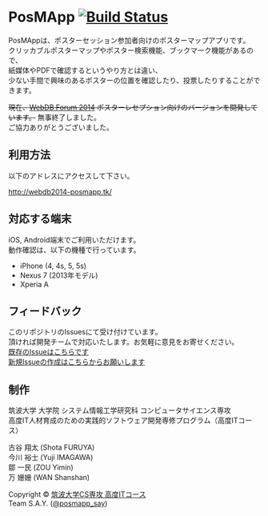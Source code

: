 PosMApp  [![Build Status](https://travis-ci.org/Tsukuba-SAY/PosMApp.svg?branch=develop)](https://travis-ci.org/Tsukuba-SAY/PosMApp/)
=======

PosMAppは、ポスターセッション参加者向けのポスターマップアプリです。  
クリッカブルポスターマップやポスター検索機能、ブックマーク機能があるので、  
紙媒体やPDFで確認するというやり方とは違い、  
少ない手間で興味のあるポスターの位置を確認したり、投票したりすることができます。  

~~現在、[WebDB Forum 2014](http://db-event.jpn.org/webdbf2014/) ポスターレセプション向けのバージョンを開発しています。~~
無事終了しました。  
ご協力ありがとうございました。

## 利用方法

以下のアドレスにアクセスして下さい。

http://webdb2014-posmapp.tk/

## 対応する端末

iOS, Android端末でご利用いただけます。  
動作確認は、以下の機種で行っています。
* iPhone (4, 4s, 5, 5s)
* Nexus 7 (2013年モデル)
* Xperia A

## フィードバック
このリポジトリのIssuesにて受け付けています。  
頂ければ開発チームで対応いたします。お気軽に意見をお寄せください。  
[既存のIssueはこちらです](https://github.com/Tsukuba-SAY/PosMApp/issues)  
[新規Issueの作成はこちらからお願いします](https://github.com/Tsukuba-SAY/PosMApp/issues/new)  

## 制作

筑波大学 大学院 システム情報工学研究科 コンピュータサイエンス専攻  
高度IT人材育成のための実践的ソフトウェア開発専修プログラム（高度ITコース）  

古谷 翔太 (Shota FURUYA)  
今川 裕士 (Yuji IMAGAWA)  
鄒 一民 (ZOU Yimin)  
万 姗姗 (WAN Shanshan)  


Copyright &copy; [筑波大学CS専攻 高度ITコース](http://www.cs.tsukuba.ac.jp/ITsoft/)  
Team S.A.Y. ([@posmapp_say](https://twitter.com/posmapp_say))
